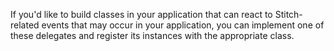 If you'd like to build classes in your application that can react to Stitch-related events that may occur in your application, you can implement one of these delegates and register its instances with the appropriate class.